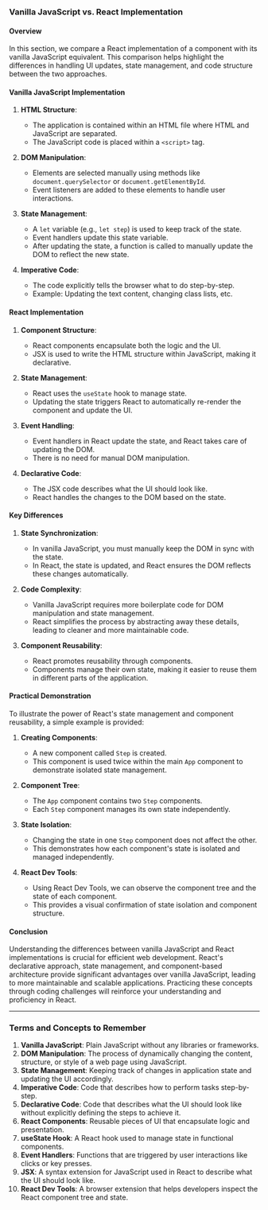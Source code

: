 ### **Vanilla JavaScript vs. React Implementation**

#### **Overview**

In this section, we compare a React implementation of a component with its vanilla JavaScript equivalent. This comparison helps highlight the differences in handling UI updates, state management, and code structure between the two approaches.

#### **Vanilla JavaScript Implementation**

1. **HTML Structure**:
   - The application is contained within an HTML file where HTML and JavaScript are separated.
   - The JavaScript code is placed within a `<script>` tag.

2. **DOM Manipulation**:
   - Elements are selected manually using methods like `document.querySelector` or `document.getElementById`.
   - Event listeners are added to these elements to handle user interactions.

3. **State Management**:
   - A `let` variable (e.g., `let step`) is used to keep track of the state.
   - Event handlers update this state variable.
   - After updating the state, a function is called to manually update the DOM to reflect the new state.

4. **Imperative Code**:
   - The code explicitly tells the browser what to do step-by-step.
   - Example: Updating the text content, changing class lists, etc.

#### **React Implementation**

1. **Component Structure**:
   - React components encapsulate both the logic and the UI.
   - JSX is used to write the HTML structure within JavaScript, making it declarative.

2. **State Management**:
   - React uses the `useState` hook to manage state.
   - Updating the state triggers React to automatically re-render the component and update the UI.

3. **Event Handling**:
   - Event handlers in React update the state, and React takes care of updating the DOM.
   - There is no need for manual DOM manipulation.

4. **Declarative Code**:
   - The JSX code describes what the UI should look like.
   - React handles the changes to the DOM based on the state.

#### **Key Differences**

1. **State Synchronization**:
   - In vanilla JavaScript, you must manually keep the DOM in sync with the state.
   - In React, the state is updated, and React ensures the DOM reflects these changes automatically.

2. **Code Complexity**:
   - Vanilla JavaScript requires more boilerplate code for DOM manipulation and state management.
   - React simplifies the process by abstracting away these details, leading to cleaner and more maintainable code.

3. **Component Reusability**:
   - React promotes reusability through components.
   - Components manage their own state, making it easier to reuse them in different parts of the application.

#### **Practical Demonstration**

To illustrate the power of React's state management and component reusability, a simple example is provided:

1. **Creating Components**:
   - A new component called `Step` is created.
   - This component is used twice within the main `App` component to demonstrate isolated state management.

2. **Component Tree**:
   - The `App` component contains two `Step` components.
   - Each `Step` component manages its own state independently.

3. **State Isolation**:
   - Changing the state in one `Step` component does not affect the other.
   - This demonstrates how each component's state is isolated and managed independently.

4. **React Dev Tools**:
   - Using React Dev Tools, we can observe the component tree and the state of each component.
   - This provides a visual confirmation of state isolation and component structure.

#### **Conclusion**

Understanding the differences between vanilla JavaScript and React implementations is crucial for efficient web development. React's declarative approach, state management, and component-based architecture provide significant advantages over vanilla JavaScript, leading to more maintainable and scalable applications. Practicing these concepts through coding challenges will reinforce your understanding and proficiency in React.

---

### **Terms and Concepts to Remember**

1. **Vanilla JavaScript**: Plain JavaScript without any libraries or frameworks.
2. **DOM Manipulation**: The process of dynamically changing the content, structure, or style of a web page using JavaScript.
3. **State Management**: Keeping track of changes in application state and updating the UI accordingly.
4. **Imperative Code**: Code that describes how to perform tasks step-by-step.
5. **Declarative Code**: Code that describes what the UI should look like without explicitly defining the steps to achieve it.
6. **React Components**: Reusable pieces of UI that encapsulate logic and presentation.
7. **useState Hook**: A React hook used to manage state in functional components.
8. **Event Handlers**: Functions that are triggered by user interactions like clicks or key presses.
9. **JSX**: A syntax extension for JavaScript used in React to describe what the UI should look like.
10. **React Dev Tools**: A browser extension that helps developers inspect the React component tree and state.
